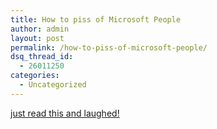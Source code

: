 ```yaml
---
title: How to piss of Microsoft People
author: admin
layout: post
permalink: /how-to-piss-of-microsoft-people/
dsq_thread_id:
  - 26011250
categories:
  - Uncategorized
---
```

[just read this and laughed!][1]

 [1]: http://www.doitwith.net/PermaLink.aspx?guid=8bfead52-8cbe-41ed-aa40-fdf2eb2b208d